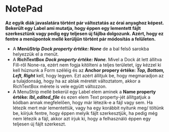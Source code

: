 # NotePad

**Az egyik diák javaslatára történt pár változtatás az órai anyaghoz képest. Bekerült egy Label ami mutatja, hogy éppen egy lementett fájlt szerkesztünk vagy pedig egy teljesen új fájlba dolgozunk. Azért, hogy ez fentre a menüpontok mellé kerüljün történt pár módosítás a felületen.**

 - A **MenüStrip** ***Dock property értéke: None*** de a bal felső sarokba helyezzük el a menüt.
 - A **RichTextBox** ***Dock property értéke: None***. Mivel a Dock át lett állítva Fill-ről None-ra, ezért nem fogja kitölteni a teljes területet, így kézzel ki kell húznunk a Form széléig és az **Anchor propery értéke: *Top, Bottom, Left, Right*** kell, hogy legyen. Ezt azért állítjuk be, hogy megmaradjon az a tulajdonság, hogy ha az ablak méretét változtatom, akkor a RichTextBox mérete is vele együtt változzon. 
 - A MenuStrip mellé bekerül egy Label elem aminek a **Name property értéke: *lbl_edited_file*** és ezen elem Text property-jét állítgatjuk a kódban annak megfelelően, hogy már létezik-e a fájl vagy sem. Ha létezik mert már lementettük, vagy ha egy korábbit nyitunk meg/ töltünk be, kiírjuk fentre, hogy éppen melyik fájlt szerkesztjük, ha pedig még nem létezik a fájl, akkor azt írjuk ki, hogy a felhasználó éppen egy teljesen új fájlt szerkeszt.
